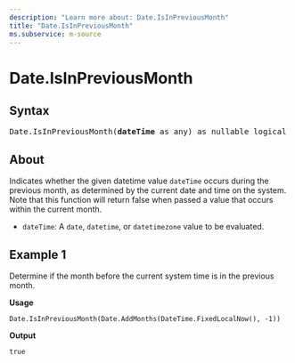 ```yaml
---
description: "Learn more about: Date.IsInPreviousMonth"
title: "Date.IsInPreviousMonth"
ms.subservice: m-source
---
```

# Date.IsInPreviousMonth

## Syntax

<pre>
Date.IsInPreviousMonth(<b>dateTime</b> as any) as nullable logical
</pre>
  
## About

Indicates whether the given datetime value `dateTime` occurs during the previous month, as determined by the current date and time on the system. Note that this function will return false when passed a value that occurs within the current month.

* `dateTime`: A `date`, `datetime`, or `datetimezone` value to be evaluated.

## Example 1

Determine if the month before the current system time is in the previous month.

**Usage**

```powerquery-m
Date.IsInPreviousMonth(Date.AddMonths(DateTime.FixedLocalNow(), -1))
```

**Output**

`true`
